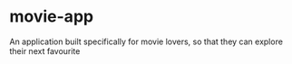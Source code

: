 # movie-app
An application built specifically for movie lovers, so that they can explore their next favourite
